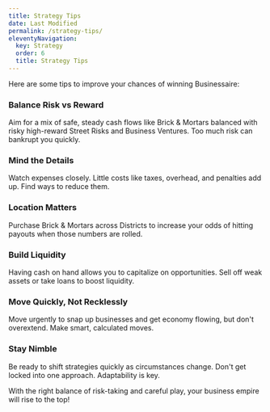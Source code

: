 ```yaml
---
title: Strategy Tips
date: Last Modified 
permalink: /strategy-tips/
eleventyNavigation:
  key: Strategy
  order: 6 
  title: Strategy Tips
---
```



Here are some tips to improve your chances of winning Businessaire:

### Balance Risk vs Reward

Aim for a mix of safe, steady cash flows like Brick & Mortars balanced with risky high-reward Street Risks and Business Ventures. Too much risk can bankrupt you quickly.

### Mind the Details 

Watch expenses closely. Little costs like taxes, overhead, and penalties add up. Find ways to reduce them.

### Location Matters

Purchase Brick & Mortars across Districts to increase your odds of hitting payouts when those numbers are rolled.

### Build Liquidity

Having cash on hand allows you to capitalize on opportunities. Sell off weak assets or take loans to boost liquidity.

### Move Quickly, Not Recklessly 

Move urgently to snap up businesses and get economy flowing, but don't overextend. Make smart, calculated moves.

### Stay Nimble 

Be ready to shift strategies quickly as circumstances change. Don't get locked into one approach. Adaptability is key.

With the right balance of risk-taking and careful play, your business empire will rise to the top!